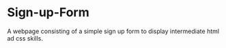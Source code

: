 # Sign-up-Form
A webpage consisting of a simple sign up form to display intermediate html ad css skills.
